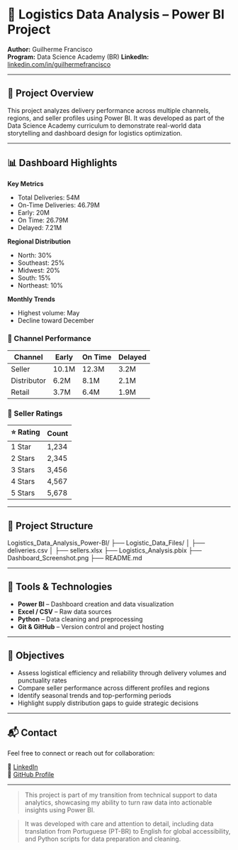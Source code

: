# 🚚 Logistics Data Analysis – Power BI Project

**Author:** Guilherme Francisco  
**Program:** Data Science Academy (BR) 
**LinkedIn:** [linkedin.com/in/guilhermefrancisco](https://www.linkedin.com/in/guilherme-francisco-9320591b5/)

---

## 📌 Project Overview

This project analyzes delivery performance across multiple channels, regions, and seller profiles using Power BI. It was developed as part of the Data Science Academy curriculum to demonstrate real-world data storytelling and dashboard design for logistics optimization.

---

## 📊 Dashboard Highlights

**Key Metrics**
- Total Deliveries: 54M  
- On-Time Deliveries: 46.79M  
- Early: 20M  
- On Time: 26.79M  
- Delayed: 7.21M  

**Regional Distribution**
- North: 30%  
- Southeast: 25%  
- Midwest: 20%  
- South: 15%  
- Northeast: 10%  

**Monthly Trends**
- Highest volume: May  
- Decline toward December


### 🔹 Channel Performance
| Channel      | Early | On Time | Delayed |
|--------------|-------|---------|---------|
| Seller       | 10.1M | 12.3M   | 3.2M    |
| Distributor  | 6.2M  | 8.1M    | 2.1M    |
| Retail       | 3.7M  | 6.4M    | 1.9M    |

### 🔹 Seller Ratings
| ⭐ Rating | Count |
|----------|-------|
| 1 Star   | 1,234 |
| 2 Stars  | 2,345 |
| 3 Stars  | 3,456 |
| 4 Stars  | 4,567 |
| 5 Stars  | 5,678 |

---

## 📁 Project Structure

Logistics_Data_Analysis_Power-BI/ ├── Logistic_Data_Files/ │ ├── deliveries.csv │ ├── sellers.xlsx ├── Logistics_Analysis.pbix ├── Dashboard_Screenshot.png ├── README.md  


---

## 🧰 Tools & Technologies

- **Power BI** – Dashboard creation and data visualization  
- **Excel / CSV** – Raw data sources  
- **Python** – Data cleaning and preprocessing  
- **Git & GitHub** – Version control and project hosting

---

## 🎯 Objectives

- Assess logistical efficiency and reliability through delivery volumes and punctuality rates  
- Compare seller performance across different profiles and regions  
- Identify seasonal trends and top-performing periods  
- Highlight supply distribution gaps to guide strategic decisions

---

## 📬 Contact

Feel free to connect or reach out for collaboration:

📧 [LinkedIn](https://www.linkedin.com/in/guilherme-francisco-9320591b5/)  
📂 [GitHub Profile](https://github.com/GuihJF)

---

> This project is part of my transition from technical support to data analytics, showcasing my ability to turn raw data into actionable insights using Power BI.

> It was developed with care and attention to detail, including data translation from Portuguese (PT-BR) to English for global accessibility, and Python scripts for data preparation and cleaning.

